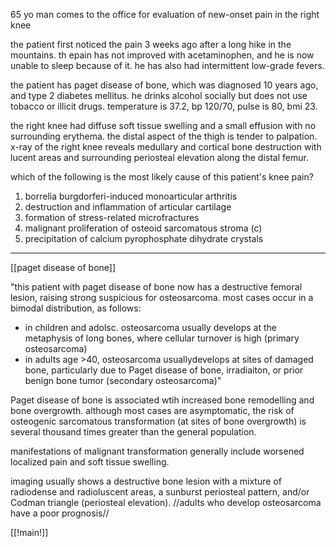 65 yo man comes to the office for evaluation of new-onset pain in the right knee 

the patient first noticed the pain 3 weeks ago after a long hike in the mountains. th epain has not improved with acetaminophen, and he is now unable to sleep because of it. he has also had intermittent low-grade fevers. 

the patient has paget disease of bone, which was diagnosed 10 years ago, and type 2 diabetes mellitus. he drinks alcohol socially but does not use tobacco or illicit drugs. temperature is 37.2, bp 120/70, pulse is 80, bmi 23. 

the right knee had diffuse soft tissue swelling and a small effusion with no surrounding erythema. the distal aspect of the thigh is tender to palpation. x-ray of the right knee reveals medullary and cortical bone destruction with lucent areas and surrounding periosteal elevation along the distal femur. 

which of the following is the most likely cause of this patient's knee pain? 

1. borrelia burgdorferi-induced monoarticular arthritis 
2. destruction and inflammation of articular cartilage 
3. formation of stress-related microfractures 
4. malignant proliferation of osteoid sarcomatous stroma (c)
5. precipitation of calcium pyrophosphate dihydrate crystals 

---
[[paget disease of bone]]

"this patient with paget disease of bone now has a destructive femoral lesion, raising strong suspicious for osteosarcoma. most cases occur in a bimodal distribution, as follows: 

- in children and adolsc. osteosarcoma usually develops at the metaphysis of long bones, where cellular turnover is high (primary osteosarcoma)
- in adults age >40, osteosarcoma usuallydevelops at sites of damaged bone, particularly due to Paget disease of bone, irradiaiton, or prior benign bone tumor (secondary osteosarcoma)"

Paget disease of bone is associated wtih increased bone remodelling and bone overgrowth. although most cases are asymptomatic, the risk of osteogenic sarcomatous transformation (at sites of bone overgrowth) is several thousand times greater than the general population. 

manifestations of malignant transformation generally include worsened localized pain and soft tissue swelling.

imaging usually shows a destructive bone lesion with a mixture of radiodense and radioluscent areas, a sunburst periosteal pattern, and/or Codman triangle (periosteal elevation). //adults who develop osteosarcoma have a poor prognosis//

[[!main!]]
